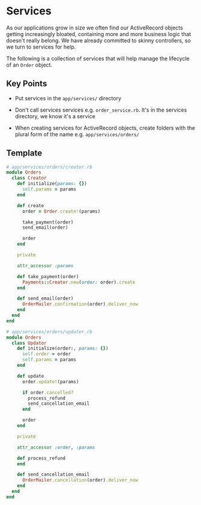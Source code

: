 # Services

As our applications grow in size we often find our ActiveRecord objects
getting increasingly bloated, containing more and more business logic that doesn't really belong. We have already committed to skinny controllers, so we turn to services for help.

The following is a collection of services that will help manage the lifecycle of
an `Order` object.

## Key Points

  * Put services in the `app/services/` directory

  * Don't call services services e.g. `order_service.rb`. It's in the services
    directory, we know it's a service

  * When creating services for ActiveRecord objects, create folders with the
    plural form of the name e.g. `app/services/orders/`

## Template

```ruby
# app/services/orders/creator.rb
module Orders
  class Creator
    def initialize(params: {})
      self.params = params
    end

    def create
      order = Order.create!(params)

      take_payment(order)
      send_email(order)

      order
    end

    private

    attr_accessor :params

    def take_payment(order)
      Payments::Creator.new(order: order).create
    end

    def send_email(order)
      OrderMailer.confirmation(order).deliver_now
    end
  end
end

# app/services/orders/updater.rb
module Orders
  class Updator
    def initialize(order:, params: {})
      self.order = order
      self.params = params
    end

    def update
      order.update!(params)

      if order.cancelled?
        process_refund
        send_cancellation_email
      end

      order
    end

    private

    attr_accessor :order, :params

    def process_refund
    end

    def send_cancellation_email
      OrderMailer.cancellation(order).deliver_now
    end
  end
end
```
